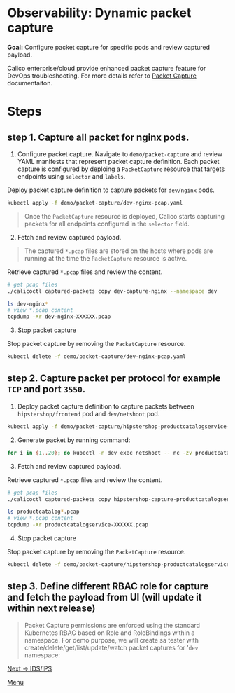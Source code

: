 # Observability: Dynamic packet capture

**Goal:** Configure packet capture for specific pods and review captured payload. 

Calico enterprise/cloud provide enhanced packet capture feature for DevOps troubleshooting.
For more details refer to [Packet Capture](https://docs.tigera.io/v3.10/visibility/packetcapture) documentaiton.

# Steps

## step 1. Capture all packet for nginx pods.

  1. Configure packet capture. Navigate to `demo/packet-capture` and review YAML manifests that represent packet capture definition. Each packet capture is configured by deploing a `PacketCapture` resource that targets endpoints using `selector` and `labels`.

  Deploy packet capture definition to capture packets for `dev/nginx` pods.

   ```bash
   kubectl apply -f demo/packet-capture/dev-nginx-pcap.yaml
   ```

  >Once the `PacketCapture` resource is deployed, Calico starts capturing packets for all endpoints configured in the `selector` field.


  2. Fetch and review captured payload.

  >The captured `*.pcap` files are stored on the hosts where pods are running at the time the `PacketCapture` resource is active.

  Retrieve captured `*.pcap` files and review the content.

   ```bash
   # get pcap files
   ./calicoctl captured-packets copy dev-capture-nginx --namespace dev

   ls dev-nginx*
   # view *.pcap content
   tcpdump -Xr dev-nginx-XXXXXX.pcap
   ```

  3. Stop packet capture

  Stop packet capture by removing the `PacketCapture` resource.

   ```bash
   kubectl delete -f demo/packet-capture/dev-nginx-pcap.yaml
   ```

## step 2. Capture packet per protocol for example `TCP` and port `3550`.

  1. Deploy packet capture definition to capture packets between `hipstershop/frontend` pod and `dev/netshoot` pod.

   ```bash
   kubectl apply -f demo/packet-capture/hipstershop-productcatalogservice-pcap.yaml
   ```

  2. Generate packet by running command:
  
   ```bash
   for i in {1..20}; do kubectl -n dev exec netshoot -- nc -zv productcatalogservice.hipstershop 3550; sleep 2; done
   ```

  3. Fetch and review captured payload.

  Retrieve captured `*.pcap` files and review the content.

   ```bash
   # get pcap files
   ./calicoctl captured-packets copy hipstershop-capture-productcatalogservice --namespace hipstershop

   ls productcatalog*.pcap
   # view *.pcap content
   tcpdump -Xr productcatalogservice-XXXXXX.pcap
   ```
    
  4. Stop packet capture

  Stop packet capture by removing the `PacketCapture` resource.

   ```bash
   kubectl delete -f demo/packet-capture/hipstershop-productcatalogservice-pcap.yaml
   ```


## step 3. Define different RBAC role for capture and fetch the payload from UI (will update it within next release)

>Packet Capture permissions are enforced using the standard Kubernetes RBAC based on Role and RoleBindings within a namespace. For demo purpose, we will create sa tester with create/delete/get/list/update/watch packet captures for '`dev` namespace:




[Next -> IDS/IPS](../modules/intrusion-detection-protection.md)

[Menu](../README.md)